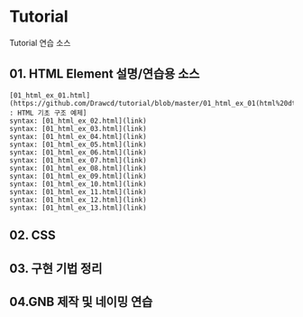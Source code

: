 # Tutorial
Tutorial 연습 소스

## 01. HTML Element 설명/연습용 소스
    [01_html_ex_01.html](https://github.com/Drawcd/tutorial/blob/master/01_html_ex_01(html%20dtd).html) : HTML 기초 구조 예제] 
    syntax: [01_html_ex_02.html](link)
    syntax: [01_html_ex_03.html](link)
    syntax: [01_html_ex_04.html](link)
    syntax: [01_html_ex_05.html](link)
    syntax: [01_html_ex_06.html](link)
    syntax: [01_html_ex_07.html](link)
    syntax: [01_html_ex_08.html](link)
    syntax: [01_html_ex_09.html](link)
    syntax: [01_html_ex_10.html](link)
    syntax: [01_html_ex_11.html](link)
    syntax: [01_html_ex_12.html](link)
    syntax: [01_html_ex_13.html](link)

## 02. CSS

## 03. 구현 기법 정리

## 04.GNB 제작 및 네이밍 연습
